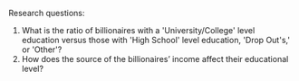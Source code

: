 Research questions:

1. What is the ratio of billionaires with a 'University/College' level education versus those with 'High School' level education, 'Drop Out's,' or 'Other'?
2. How does the source of the billionaires’ income affect their educational level?

